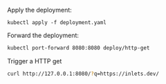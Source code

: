 Apply the deployment:

```
kubectl apply -f deployment.yaml
```

Forward the deployment:

```bash
kubectl port-forward 8080:8080 deploy/http-get
```

Trigger a HTTP get

```bash
curl http://127.0.0.1:8080/?q=https://inlets.dev/
```

